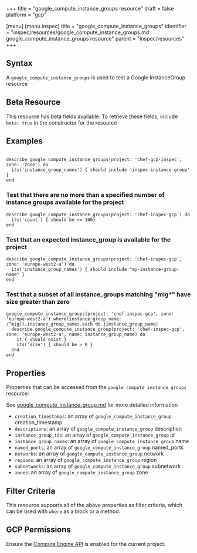 +++
title = "google_compute_instance_groups resource"
draft = false
platform = "gcp"

[menu]
  [menu.inspec]
    title = "google_compute_instance_groups"
    identifier = "inspec/resources/google_compute_instance_groups.md google_compute_instance_groups resource"
    parent = "inspec/resources"
+++


## Syntax
A `google_compute_instance_groups` is used to test a Google InstanceGroup resource


## Beta Resource
This resource has beta fields available. To retrieve these fields, include `beta: true` in the constructor for the resource

## Examples
```

describe google_compute_instance_groups(project: 'chef-gcp-inspec', zone: 'zone') do
  its('instance_group_names') { should include 'inspec-instance-group' }
end
```

### Test that there are no more than a specified number of instance groups available for the project

    describe google_compute_instance_groups(project: 'chef-inspec-gcp') do
      its('count') { should be <= 100}
    end

### Test that an expected instance_group is available for the project

    describe google_compute_instance_groups(project: 'chef-inspec-gcp', zone: 'europe-west2-a') do
      its('instance_group_names') { should include "my-instance-group-name" }
    end

### Test that a subset of all instance_groups matching "mig*" have size greater than zero

    google_compute_instance_groups(project: 'chef-inspec-gcp', zone: 'europe-west2-a').where(instance_group_name: /^mig/).instance_group_names.each do |instance_group_name|
      describe google_compute_instance_group(project: 'chef-inspec-gcp', zone: 'europe-west2-a', name: instance_group_name) do
        it { should exist }
        its('size') { should be > 0 }
      end
    end

## Properties
Properties that can be accessed from the `google_compute_instance_groups` resource:

See [google_compute_instance_group.md](google_compute_instance_group.md) for more detailed information
  * `creation_timestamps`: an array of `google_compute_instance_group` creation_timestamp
  * `descriptions`: an array of `google_compute_instance_group` description
  * `instance_group_ids`: an array of `google_compute_instance_group` id
  * `instance_group_names`: an array of `google_compute_instance_group` name
  * `named_ports`: an array of `google_compute_instance_group` named_ports
  * `networks`: an array of `google_compute_instance_group` network
  * `regions`: an array of `google_compute_instance_group` region
  * `subnetworks`: an array of `google_compute_instance_group` subnetwork
  * `zones`: an array of `google_compute_instance_group` zone

## Filter Criteria
This resource supports all of the above properties as filter criteria, which can be used
with `where` as a block or a method.

## GCP Permissions

Ensure the [Compute Engine API](https://console.cloud.google.com/apis/library/compute.googleapis.com/) is enabled for the current project.
